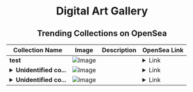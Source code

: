 <div align="center">

# Digital Art Gallery

## Trending Collections on OpenSea

| Collection Name                       | Image                                                                                     | Description                       | OpenSea Link                                                                                          |
|---------------------------------------|-------------------------------------------------------------------------------------------|-----------------------------------|--------------------------------------------------------------------------------------------------------|
| **test** | ![Image](https://i.seadn.io/s/raw/files/c3f7a1e90b384db34f95eefc2b9f954e.png?w=500&auto=format?w=200&auto=format) |  | <details><summary>Link</summary>[test](https://opensea.io/collection/test-8197)</details> |
| **<details><summary>Unidentified co...</summary>Unidentified contract e8cec6af-674b-4177-a302-aebc3d301f53</details>** | ![Image](https://i.seadn.io/s/raw/files/e9acf51ddce687ccf33c485e916aec1b.jpg?w=500&auto=format?w=200&auto=format) |  | <details><summary>Link</summary>[Unidentified contract e8cec6af-674b-4177-a302-aebc3d301f53](https://opensea.io/collection/unidentified-contract-e8cec6af-674b-4177-a302-aebc)</details> |
| **<details><summary>Unidentified co...</summary>Unidentified contract 0912e328-1e8c-43e9-94ba-d6c5c8a8f3c4</details>** | ![Image](https://i.seadn.io/s/raw/files/a837708742ad8afcb35eb60ba787976d.jpg?w=500&auto=format?w=200&auto=format) |  | <details><summary>Link</summary>[Unidentified contract 0912e328-1e8c-43e9-94ba-d6c5c8a8f3c4](https://opensea.io/collection/unidentified-contract-0912e328-1e8c-43e9-94ba-d6c5)</details> |

</div>